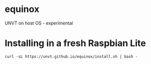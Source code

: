# equinox
UNVT on host OS - experimental

# Installing in a fresh Raspbian Lite
```
curl -sL https://unvt.github.io/equinox/install.sh | bash -
```
